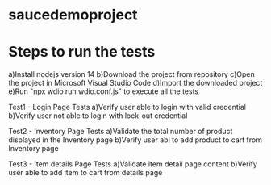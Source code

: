 # saucedemoproject

# Steps to run the tests

a)Install nodejs version 14
b)Download the project from repository
c)Open the project in Microsoft Visual Studio Code
d)Import the downloaded project
e)Run "npx wdio run wdio.conf.js" to execute all the tests

Test1 - Login Page Tests
a)Verify user able to login with valid credential
b)Verify user not able to login with lock-out credential

Test2 - Inventory Page Tests
a)Validate the total number of product displayed in the Inventory page
b)Verify user abl to add product to cart from Inventory page

Test3 - Item details Page Tests
a)Validate item detail page content
b)Verify user able to add item to cart from details page
